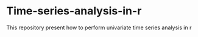 # Time-series-analysis-in-r
This repository present how to perform univariate time series analysis in r
